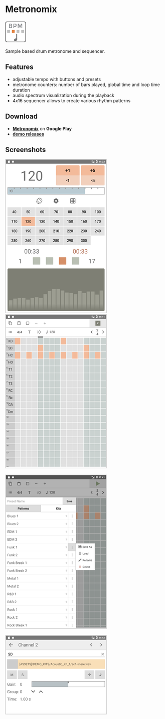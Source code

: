 # Metronomix

![Icon](_img/icon.png)

Sample based drum metronome and sequencer.

## Features

- adjustable tempo with buttons and presets
- metronome counters: number of bars played, global time and loop time duration
- audio spectrum visualization during the playback
- 4x16 sequencer allows to create various rhythm patterns

## Download

- [**Metronomix**](https://play.google.com/store/apps/details?id=org.mortalis.metronomix) on **Google Play**
- [**demo releases**](https://github.com/mortalis13/Metronomix/releases)

## Screenshots

![Main](_img/metronomix-1_3.png)   ![Sequencer](_img/metronomix-2_3.png)<br><br>
![Presets](_img/metronomix-3_3.png)<br><br>
![Channel](_img/metronomix-4_3.png)<br><br>
